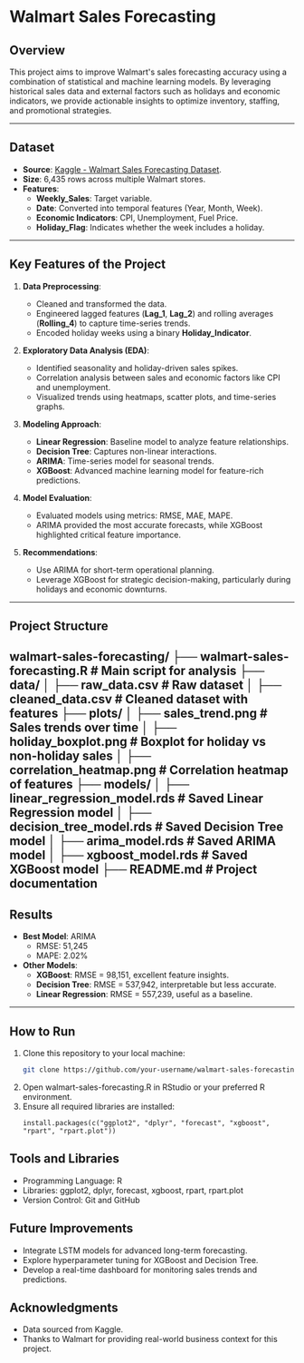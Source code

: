 # **Walmart Sales Forecasting**

## **Overview**
This project aims to improve Walmart's sales forecasting accuracy using a combination of statistical and machine learning models. By leveraging historical sales data and external factors such as holidays and economic indicators, we provide actionable insights to optimize inventory, staffing, and promotional strategies.

---

## **Dataset**
- **Source**: [Kaggle - Walmart Sales Forecasting Dataset]([https://www.kaggle.com/](https://www.kaggle.com/datasets/mikhail1681/walmart-sales?resource=download)).
- **Size**: 6,435 rows across multiple Walmart stores.
- **Features**:
  - **Weekly_Sales**: Target variable.
  - **Date**: Converted into temporal features (Year, Month, Week).
  - **Economic Indicators**: CPI, Unemployment, Fuel Price.
  - **Holiday_Flag**: Indicates whether the week includes a holiday.

---

## **Key Features of the Project**
1. **Data Preprocessing**:
   - Cleaned and transformed the data.
   - Engineered lagged features (**Lag_1**, **Lag_2**) and rolling averages (**Rolling_4**) to capture time-series trends.
   - Encoded holiday weeks using a binary **Holiday_Indicator**.

2. **Exploratory Data Analysis (EDA)**:
   - Identified seasonality and holiday-driven sales spikes.
   - Correlation analysis between sales and economic factors like CPI and unemployment.
   - Visualized trends using heatmaps, scatter plots, and time-series graphs.

3. **Modeling Approach**:
   - **Linear Regression**: Baseline model to analyze feature relationships.
   - **Decision Tree**: Captures non-linear interactions.
   - **ARIMA**: Time-series model for seasonal trends.
   - **XGBoost**: Advanced machine learning model for feature-rich predictions.

4. **Model Evaluation**:
   - Evaluated models using metrics: RMSE, MAE, MAPE.
   - ARIMA provided the most accurate forecasts, while XGBoost highlighted critical feature importance.

5. **Recommendations**:
   - Use ARIMA for short-term operational planning.
   - Leverage XGBoost for strategic decision-making, particularly during holidays and economic downturns.

---

## **Project Structure**
walmart-sales-forecasting/
├── walmart-sales-forecasting.R     # Main script for analysis
├── data/
│   ├── raw_data.csv                # Raw dataset
│   ├── cleaned_data.csv            # Cleaned dataset with features
├── plots/
│   ├── sales_trend.png             # Sales trends over time
│   ├── holiday_boxplot.png         # Boxplot for holiday vs non-holiday sales
│   ├── correlation_heatmap.png     # Correlation heatmap of features
├── models/
│   ├── linear_regression_model.rds # Saved Linear Regression model
│   ├── decision_tree_model.rds     # Saved Decision Tree model
│   ├── arima_model.rds             # Saved ARIMA model
│   ├── xgboost_model.rds           # Saved XGBoost model
├── README.md                       # Project documentation
---

## **Results**
- **Best Model**: ARIMA
  - RMSE: 51,245
  - MAPE: 2.02%
- **Other Models**:
  - **XGBoost**: RMSE = 98,151, excellent feature insights.
  - **Decision Tree**: RMSE = 537,942, interpretable but less accurate.
  - **Linear Regression**: RMSE = 557,239, useful as a baseline.

---
## **How to Run**
1. Clone this repository to your local machine:
   ```bash
   git clone https://github.com/your-username/walmart-sales-forecasting.git
   ```
2. Open walmart-sales-forecasting.R in RStudio or your preferred R environment.
3. Ensure all required libraries are installed:
   ```
   install.packages(c("ggplot2", "dplyr", "forecast", "xgboost", "rpart", "rpart.plot"))
   ```
## Tools and Libraries
- Programming Language: R
- Libraries: ggplot2, dplyr, forecast, xgboost, rpart, rpart.plot
- Version Control: Git and GitHub

## Future Improvements
- Integrate LSTM models for advanced long-term forecasting.
- Explore hyperparameter tuning for XGBoost and Decision Tree.
- Develop a real-time dashboard for monitoring sales trends and predictions.

## Acknowledgments
- Data sourced from Kaggle.
- Thanks to Walmart for providing real-world business context for this project.

